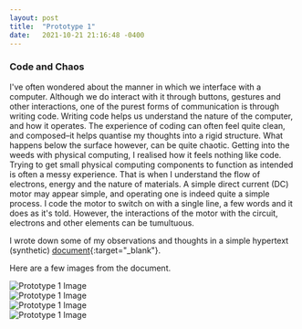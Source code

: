 ```yaml
---
layout: post
title:  "Prototype 1"
date:   2021-10-21 21:16:48 -0400
---
```


### Code and Chaos

I've often wondered about the manner in which we interface with a computer. Although we do interact with it through buttons, gestures and other interactions, one of the purest forms of communication is through writing code. Writing code helps us understand the nature of the computer, and how it  operates. The experience of coding can often feel quite clean, and composed–it helps quantise my thoughts into a rigid structure. What happens below the surface however, can be quite chaotic. Getting into the weeds with physical computing, I realised how it feels nothing like code. Trying to get small physical computing components to function as intended is often a messy experience. That is when I understand the flow of electrons, energy and the nature of materials. A simple direct current (DC) motor may appear simple, and operating one is indeed quite a simple process. I code the motor to switch on with a single line, a few words and it does as it's told. However, the interactions of the motor with the circuit, electrons and other elements can be tumultuous. 

I wrote down some of my observations and thoughts in a simple hypertext (synthetic) [document](https://www.figma.com/proto/xpoac9D6iKab2Cnj9xL7BZ/ExNav-Ideation?node-id=0%3A1){:target="_blank"}.

Here are a few images from the document.

![Prototype 1 Image](/ts1/media/proto-1-1.png)
<br>
![Prototype 1 Image](/ts1/media/proto-1-2.png)
<br>
![Prototype 1 Image](/ts1/media/proto-1-3.png)
<br>
![Prototype 1 Image](/ts1/media/proto-1-4.png)
<br>

